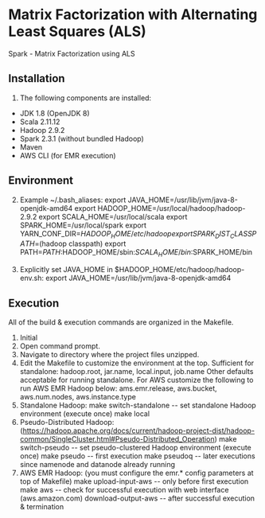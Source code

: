 # Matrix Factorization with Alternating Least Squares (ALS)
Spark - Matrix Factorization using ALS


Installation
------------
1) The following components are installed:
- JDK 1.8 (OpenJDK 8)
- Scala 2.11.12
- Hadoop 2.9.2
- Spark 2.3.1 (without bundled Hadoop)
- Maven
- AWS CLI (for EMR execution)

Environment
-----------
2) Example ~/.bash_aliases:
export JAVA_HOME=/usr/lib/jvm/java-8-openjdk-amd64
export HADOOP_HOME=/usr/local/hadoop/hadoop-2.9.2
export SCALA_HOME=/usr/local/scala
export SPARK_HOME=/usr/local/spark
export YARN_CONF_DIR=$HADOOP_HOME/etc/hadoop
export SPARK_DIST_CLASSPATH=$(hadoop classpath)
export PATH=$PATH:$HADOOP_HOME/sbin:$SCALA_HOME/bin:$SPARK_HOME/bin


3) Explicitly set JAVA_HOME in $HADOOP_HOME/etc/hadoop/hadoop-env.sh:
export JAVA_HOME=/usr/lib/jvm/java-8-openjdk-amd64

Execution
---------
All of the build & execution commands are organized in the Makefile.
1) Initial
2) Open command prompt.
3) Navigate to directory where the project files unzipped.
4) Edit the Makefile to customize the environment at the top.
	Sufficient for standalone: hadoop.root, jar.name, local.input, job.name
	Other defaults acceptable for running standalone.
	For AWS customize the following to run AWS EMR Hadoop below:
	ams.emr.release, aws.bucket, aws.num.nodes, aws.instance.type
5) Standalone Hadoop:
	make switch-standalone		-- set standalone Hadoop environment (execute once)
	make local
6) Pseudo-Distributed Hadoop: (https://hadoop.apache.org/docs/current/hadoop-project-dist/hadoop-common/SingleCluster.html#Pseudo-Distributed_Operation)
	make switch-pseudo			-- set pseudo-clustered Hadoop environment (execute once)
	make pseudo					-- first execution
	make pseudoq				-- later executions since namenode and datanode already running 
7) AWS EMR Hadoop: (you must configure the emr.* config parameters at top of Makefile)
	make upload-input-aws		-- only before first execution
	make aws					-- check for successful execution with web interface (aws.amazon.com)
	download-output-aws			-- after successful execution & termination
